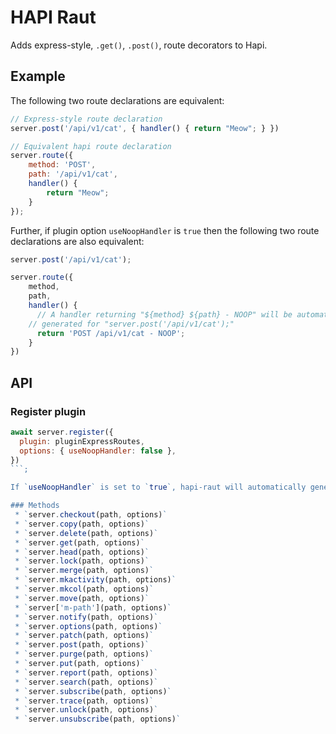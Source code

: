 # HAPI Raut
Adds express-style, `.get()`, `.post()`, route decorators to Hapi.

## Example
The following two route declarations are equivalent: 
```javascript
// Express-style route declaration
server.post('/api/v1/cat', { handler() { return "Meow"; } })

// Equivalent hapi route declaration
server.route({
	method: 'POST',
	path: '/api/v1/cat',
	handler() {
		return "Meow";
	}
});
```

Further, if plugin option  `useNoopHandler`  is `true` then the following two route declarations are also equivalent:
```javascript
server.post('/api/v1/cat');

server.route({
	method,
	path,
	handler() {
	  // A handler returning "${method} ${path} - NOOP" will be automatically
    // generated for "server.post('/api/v1/cat');"
	  return 'POST /api/v1/cat - NOOP';
	}
})
```

## API
### Register plugin
```javascript
await server.register({
  plugin: pluginExpressRoutes,
  options: { useNoopHandler: false },
})
```;

If `useNoopHandler` is set to `true`, hapi-raut will automatically generate a placeholder route handlers if you didn’t provide a handler yourself.

### Methods
 * `server.checkout(path, options)`
 * `server.copy(path, options)`
 * `server.delete(path, options)`
 * `server.get(path, options)`
 * `server.head(path, options)`
 * `server.lock(path, options)`
 * `server.merge(path, options)`
 * `server.mkactivity(path, options)`
 * `server.mkcol(path, options)`
 * `server.move(path, options)`
 * `server['m-path'](path, options)`
 * `server.notify(path, options)`
 * `server.options(path, options)`
 * `server.patch(path, options)`
 * `server.post(path, options)`
 * `server.purge(path, options)`
 * `server.put(path, options)`
 * `server.report(path, options)`
 * `server.search(path, options)`
 * `server.subscribe(path, options)`
 * `server.trace(path, options)`
 * `server.unlock(path, options)`
 * `server.unsubscribe(path, options)`
